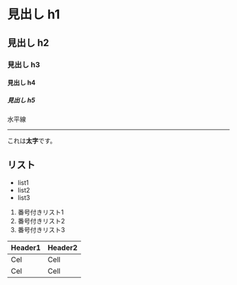 # 見出し h1

## 見出し h2

### 見出し h3

#### 見出し h4

##### 見出し h5

水平線

---

これは**太字**です。

## リスト

- list1
- list2
- list3

1. 番号付きリスト1
2. 番号付きリスト2
3. 番号付きリスト3

| Header1 | Header2 |
| ------- | ------- |
| Cel     | Cell    |
| Cel     | Cell    |